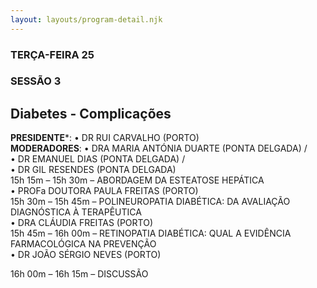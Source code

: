 ```yaml
---
layout: layouts/program-detail.njk
---
```

### TERÇA-FEIRA 25
### SESSÃO 3 
## Diabetes - Complicações  
**PRESIDENTE***: • DR RUI CARVALHO (PORTO)  
**MODERADORES**: • DRA MARIA ANTÓNIA DUARTE (PONTA DELGADA) /  
• DR EMANUEL DIAS (PONTA DELGADA) /   
• DR GIL RESENDES (PONTA DELGADA)  
15h 15m – 15h 30m – ABORDAGEM DA ESTEATOSE HEPÁTICA  
• PROFa DOUTORA PAULA FREITAS (PORTO)  
15h 30m – 15h 45m – POLINEUROPATIA DIABÉTICA: DA AVALIAÇÃO DIAGNÓSTICA À TERAPÊUTICA   
• DRA CLÁUDIA FREITAS (PORTO)   
15h 45m – 16h 00m – RETINOPATIA DIABÉTICA: QUAL A EVIDÊNCIA FARMACOLÓGICA NA PREVENÇÃO   
• DR JOÃO SÉRGIO NEVES (PORTO)   

16h 00m – 16h 15m – DISCUSSÃO  
